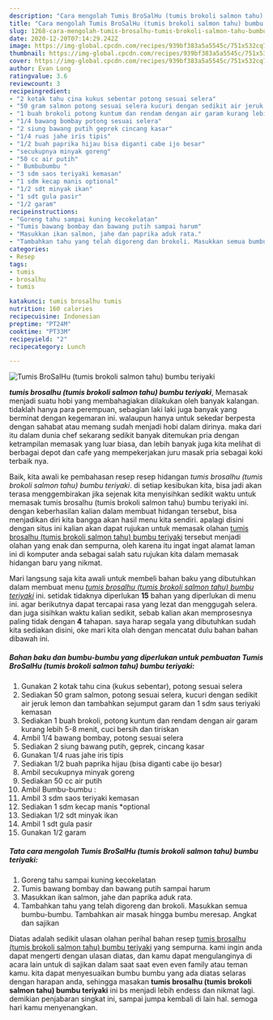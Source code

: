 ```yaml
---
description: "Cara mengolah Tumis BroSalHu (tumis brokoli salmon tahu) bumbu teriyaki yang nikmat"
title: "Cara mengolah Tumis BroSalHu (tumis brokoli salmon tahu) bumbu teriyaki yang nikmat"
slug: 1268-cara-mengolah-tumis-brosalhu-tumis-brokoli-salmon-tahu-bumbu-teriyaki-yang-nikmat
date: 2020-12-20T07:14:29.242Z
image: https://img-global.cpcdn.com/recipes/939bf383a5a5545c/751x532cq70/tumis-brosalhu-tumis-brokoli-salmon-tahu-bumbu-teriyaki-foto-resep-utama.jpg
thumbnail: https://img-global.cpcdn.com/recipes/939bf383a5a5545c/751x532cq70/tumis-brosalhu-tumis-brokoli-salmon-tahu-bumbu-teriyaki-foto-resep-utama.jpg
cover: https://img-global.cpcdn.com/recipes/939bf383a5a5545c/751x532cq70/tumis-brosalhu-tumis-brokoli-salmon-tahu-bumbu-teriyaki-foto-resep-utama.jpg
author: Evan Long
ratingvalue: 3.6
reviewcount: 3
recipeingredient:
- "2 kotak tahu cina kukus sebentar potong sesuai selera"
- "50 gram salmon potong sesuai selera kucuri dengan sedikit air jeruk lemon dan tambahkan sejumput garam dan 1 sdm saus teriyaki kemasan"
- "1 buah brokoli potong kuntum dan rendam dengan air garam kurang lebih 58 menit cuci bersih dan tiriskan"
- "1/4 bawang bombay potong sesuai selera"
- "2 siung bawang putih geprek cincang kasar"
- "1/4 ruas jahe iris tipis"
- "1/2 buah paprika hijau bisa diganti cabe ijo besar"
- "secukupnya minyak goreng"
- "50 cc air putih"
- " Bumbubumbu "
- "3 sdm saos teriyaki kemasan"
- "1 sdm kecap manis optional"
- "1/2 sdt minyak ikan"
- "1 sdt gula pasir"
- "1/2 garam"
recipeinstructions:
- "Goreng tahu sampai kuning kecokelatan"
- "Tumis bawang bombay dan bawang putih sampai harum"
- "Masukkan ikan salmon, jahe dan paprika aduk rata."
- "Tambahkan tahu yang telah digoreng dan brokoli. Masukkan semua bumbu-bumbu. Tambahkan air masak hingga bumbu meresap. Angkat dan sajikan"
categories:
- Resep
tags:
- tumis
- brosalhu
- tumis

katakunci: tumis brosalhu tumis 
nutrition: 160 calories
recipecuisine: Indonesian
preptime: "PT24M"
cooktime: "PT33M"
recipeyield: "2"
recipecategory: Lunch

---
```



![Tumis BroSalHu (tumis brokoli salmon tahu) bumbu teriyaki](https://img-global.cpcdn.com/recipes/939bf383a5a5545c/751x532cq70/tumis-brosalhu-tumis-brokoli-salmon-tahu-bumbu-teriyaki-foto-resep-utama.jpg)

<b><i>tumis brosalhu (tumis brokoli salmon tahu) bumbu teriyaki</i></b>, Memasak menjadi suatu hobi yang membahagiakan dilakukan oleh banyak kalangan. tidaklah hanya para perempuan, sebagian laki laki juga banyak yang berminat dengan kegemaran ini. walaupun hanya untuk sekedar berpesta dengan sahabat atau memang sudah menjadi hobi dalam dirinya. maka dari itu dalam dunia chef sekarang sedikit banyak ditemukan pria dengan ketrampilan memasak yang luar biasa, dan lebih banyak juga kita melihat di berbagai depot dan cafe yang mempekerjakan juru masak pria sebagai koki terbaik nya.



Baik, kita awali ke pembahasan resep resep hidangan <i>tumis brosalhu (tumis brokoli salmon tahu) bumbu teriyaki</i>. di setiap kesibukan kita, bisa jadi akan terasa menggembirakan jika sejenak kita menyisihkan sedikit waktu untuk memasak tumis brosalhu (tumis brokoli salmon tahu) bumbu teriyaki ini. dengan keberhasilan kalian dalam membuat hidangan tersebut, bisa menjadikan diri kita bangga akan hasil menu kita sendiri. apalagi disini dengan situs ini kalian akan dapat rujukan untuk memasak olahan <u>tumis brosalhu (tumis brokoli salmon tahu) bumbu teriyaki</u> tersebut menjadi olahan yang enak dan sempurna, oleh karena itu ingat ingat alamat laman ini di komputer anda sebagai salah satu rujukan kita dalam memasak hidangan baru yang nikmat.


Mari langsung saja kita awali untuk membeli bahan baku yang dibutuhkan dalam membuat menu <u><i>tumis brosalhu (tumis brokoli salmon tahu) bumbu teriyaki</i></u> ini. setidak tidaknya diperlukan <b>15</b> bahan yang diperlukan di menu ini. agar berikutnya dapat tercapai rasa yang lezat dan menggugah selera. dan juga sisihkan waktu kalian sedikit, sebab kalian akan memprosesnya paling tidak dengan <b>4</b> tahapan. saya harap segala yang dibutuhkan sudah kita sediakan disini, oke mari kita olah dengan mencatat dulu bahan bahan dibawah ini.

<!--inarticleads1-->

##### Bahan baku dan bumbu-bumbu yang diperlukan untuk pembuatan Tumis BroSalHu (tumis brokoli salmon tahu) bumbu teriyaki:

1. Gunakan 2 kotak tahu cina (kukus sebentar), potong sesuai selera
1. Sediakan 50 gram salmon, potong sesuai selera, kucuri dengan sedikit air jeruk lemon dan tambahkan sejumput garam dan 1 sdm saus teriyaki kemasan
1. Sediakan 1 buah brokoli, potong kuntum dan rendam dengan air garam kurang lebih 5-8 menit, cuci bersih dan tiriskan
1. Ambil 1/4 bawang bombay, potong sesuai selera
1. Sediakan 2 siung bawang putih, geprek, cincang kasar
1. Gunakan 1/4 ruas jahe iris tipis
1. Sediakan 1/2 buah paprika hijau (bisa diganti cabe ijo besar)
1. Ambil secukupnya minyak goreng
1. Sediakan 50 cc air putih
1. Ambil  Bumbu-bumbu :
1. Ambil 3 sdm saos teriyaki kemasan
1. Sediakan 1 sdm kecap manis *optional
1. Sediakan 1/2 sdt minyak ikan
1. Ambil 1 sdt gula pasir
1. Gunakan 1/2 garam




<!--inarticleads2-->

##### Tata cara mengolah Tumis BroSalHu (tumis brokoli salmon tahu) bumbu teriyaki:

1. Goreng tahu sampai kuning kecokelatan
1. Tumis bawang bombay dan bawang putih sampai harum
1. Masukkan ikan salmon, jahe dan paprika aduk rata.
1. Tambahkan tahu yang telah digoreng dan brokoli. Masukkan semua bumbu-bumbu. Tambahkan air masak hingga bumbu meresap. Angkat dan sajikan




Diatas adalah sedikit ulasan olahan perihal bahan resep <u>tumis brosalhu (tumis brokoli salmon tahu) bumbu teriyaki</u> yang sempurna. kami ingin anda dapat mengerti dengan ulasan diatas, dan kamu dapat mengulanginya di acara lain untuk di sajikan dalam saat saat even even family atau teman kamu. kita dapat menyesuaikan bumbu bumbu yang ada diatas selaras dengan harapan anda, sehingga masakan <b>tumis brosalhu (tumis brokoli salmon tahu) bumbu teriyaki</b> ini bs menjadi lebih endess dan nikmat lagi. demikian penjabaran singkat ini, sampai jumpa kembali di lain hal. semoga hari kamu menyenangkan.
